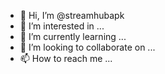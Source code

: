 - 👋 Hi, I’m @streamhubapk
- 👀 I’m interested in ...
- 🌱 I’m currently learning ...
- 💞️ I’m looking to collaborate on ...
- 📫 How to reach me ...

<!---
streamhubapk/streamhubapk is a ✨ special ✨ repository because its `README.md` (this file) appears on your GitHub profile.
You can click the Preview link to take a look at your changes.
--->
